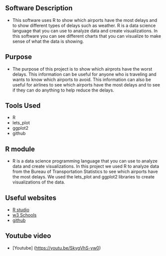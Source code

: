 ## Software Description
- This software uses R to show which airports have the most delays and to show different types of delays such as weather. R is a data science language that you can use to analyze data and create visualizations. In this software you can see different charts that you can visualize to make sense of what the data is showing. 

## Purpose 
- The purpose of this project is to show which airprots have the worst delays. This information can be useful for anyone who is traveling and wants to know which airports to avoid. This information can also be useful for airlines to see which airports have the most delays and to see if they can do anything to help reduce the delays.

## Tools Used
- R
- lets_plot
- ggplot2
- github

## R module 
- R is a data science programming language that you can use to analyze data and create visualizations. In this project we used R to analyze data from the Bureau of Transportation Statistics to see which airports have the most delays. We used the lets_plot and ggplot2 libraries to create visualizations of the data.

## Useful websites 
- [R studio](https://www.r-project.org)
- [w3 Schools](https://www.w3schools.com)
- [github](https://github.com)

## Youtube video
- [Youtube] (https://youtu.be/SkygVhS-yw0)